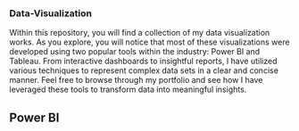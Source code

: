 ### Data-Visualization

Within this repository, you will find a collection of my data visualization works. As you explore, you will notice that most of these visualizations were developed using two popular tools within the industry: Power BI and Tableau. From interactive dashboards to insightful reports, I have utilized various techniques to represent complex data sets in a clear and concise manner. Feel free to browse through my portfolio and see how I have leveraged these tools to transform data into meaningful insights.

## Power BI
